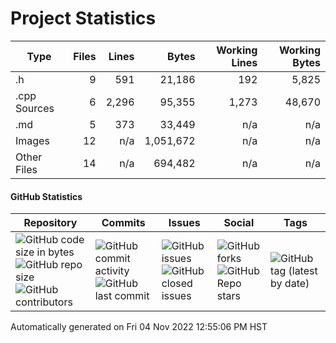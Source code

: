 Project Statistics
==================

| Type         | Files | Lines | Bytes | Working Lines | Working Bytes |
|--------------|------:|------:|------:|--------------:|--------------:|
|.h|9|591|21,186|192|5,825|
|.cpp Sources|6|2,296|95,355|1,273|48,670|
|.md|5|373|33,449|n/a|n/a|
|Images|12|n/a|1,051,672|n/a|n/a|
|Other Files|14|n/a|694,482|n/a|n/a|
#### GitHub Statistics
| Repository                            | Commits                     | Issues                    | Social                      | Tags     |
|---------------------------------------|-----------------------------|---------------------------|-----------------------------|----------|
|![GitHub code size in bytes](https://img.shields.io/github/languages/code-size/marknelsonengineer/DTMF_Decoder?style=social) <br/> ![GitHub repo size](https://img.shields.io/github/repo-size/marknelsonengineer/DTMF_Decoder?style=social) <br/> ![GitHub contributors](https://img.shields.io/github/contributors/marknelsonengineer/DTMF_Decoder?style=social) | ![GitHub commit activity](https://img.shields.io/github/commit-activity/w/marknelsonengineer/DTMF_Decoder?style=social) <br/> ![GitHub last commit](https://img.shields.io/github/last-commit/marknelsonengineer/DTMF_Decoder?style=social) | ![GitHub issues](https://img.shields.io/github/issues-raw/marknelsonengineer/DTMF_Decoder?style=social) <br/> ![GitHub closed issues](https://img.shields.io/github/issues-closed-raw/marknelsonengineer/DTMF_Decoder?style=social) | ![GitHub forks](https://img.shields.io/github/forks/marknelsonengineer/DTMF_Decoder?style=social) <br/> ![GitHub Repo stars](https://img.shields.io/github/stars/marknelsonengineer/DTMF_Decoder?style=social) | ![GitHub tag (latest by date)](https://img.shields.io/github/v/tag/marknelsonengineer/DTMF_Decoder?style=social) |

Automatically generated on Fri 04 Nov 2022 12:55:06 PM HST
